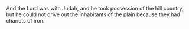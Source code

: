 And the Lord was with Judah, and he took possession of the hill country, but he could not drive out the inhabitants of the plain because they had chariots of iron.
